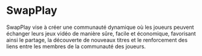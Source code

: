 # SwapPlay
 SwapPlay vise à créer une communauté dynamique où les joueurs peuvent échanger leurs jeux vidéo de manière sûre, facile et économique, favorisant ainsi le partage, la découverte de nouveaux titres et le renforcement des liens entre les membres de la communauté des joueurs.
